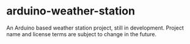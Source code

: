 # arduino-weather-station
An Arduino based weather station project, still in development. Project name and license terms are subject to change in the future.
